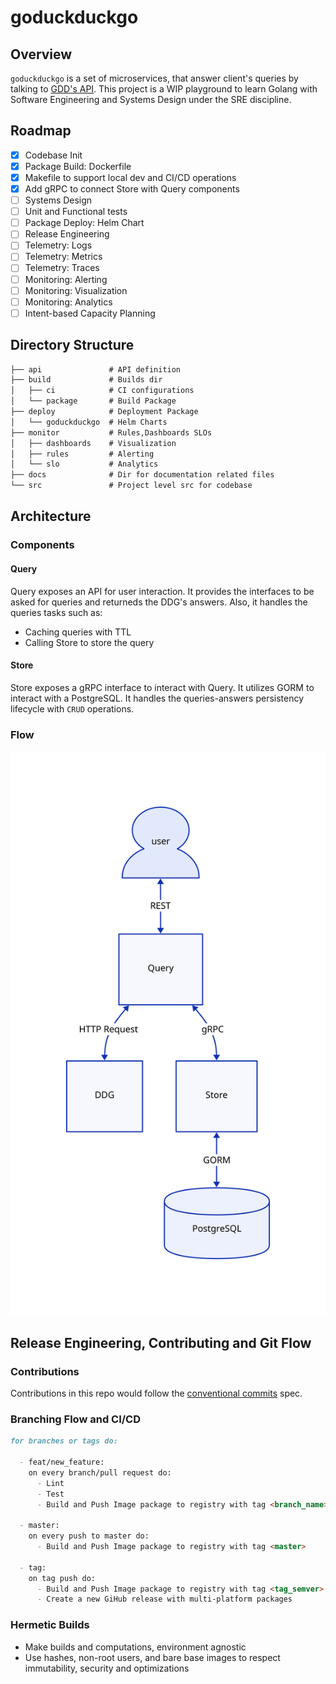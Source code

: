# goduckduckgo

## Overview

`goduckduckgo` is a set of microservices, that answer client's queries by talking to [GDD's API](api.duckduckgo.com).
This project is a WIP playground to learn Golang with Software Engineering and Systems Design under the SRE discipline.

## Roadmap

- [x] Codebase Init
- [x] Package Build: Dockerfile
- [x] Makefile to support local dev and CI/CD operations
- [x] Add gRPC to connect Store with Query components
- [ ] Systems Design
- [ ] Unit and Functional tests
- [ ] Package Deploy: Helm Chart
- [ ] Release Engineering
- [ ] Telemetry: Logs
- [ ] Telemetry: Metrics
- [ ] Telemetry: Traces
- [ ] Monitoring: Alerting
- [ ] Monitoring: Visualization
- [ ] Monitoring: Analytics
- [ ] Intent-based Capacity Planning

## Directory Structure

```md
├── api               # API definition
├── build             # Builds dir
│   ├── ci            # CI configurations
│   └── package       # Build Package
├── deploy            # Deployment Package
│   └── goduckduckgo  # Helm Charts
├── monitor           # Rules,Dashboards SLOs
│   ├── dashboards    # Visualization
│   ├── rules         # Alerting
│   └── slo           # Analytics
├── docs              # Dir for documentation related files
└── src               # Project level src for codebase
```

## Architecture

### Components

#### Query

Query exposes an API for user interaction. It provides the interfaces to be asked for queries and returneds the DDG's answers.
Also, it handles the queries tasks such as:

- Caching queries with TTL
- Calling Store to store the query

#### Store

Store exposes a gRPC interface to interact with Query. It utilizes GORM to interact with a PostgreSQL. It handles the queries-answers persistency lifecycle with `CRUD` operations.

### Flow

![flow](./docs/d2/arch.svg)

## Release Engineering, Contributing and Git Flow

### Contributions

Contributions in this repo would follow the [conventional commits](https://www.conventionalcommits.org/en/v1.0.0/#specification) spec.

### Branching Flow and CI/CD

```md
for branches or tags do:

  - feat/new_feature:
    on every branch/pull request do:
      - Lint
      - Test
      - Build and Push Image package to registry with tag <branch_name>

  - master:
    on every push to master do:
      - Build and Push Image package to registry with tag <master>

  - tag:
    on tag push do:
      - Build and Push Image package to registry with tag <tag_semver>
      - Create a new GiHub release with multi-platform packages
```

### Hermetic Builds

- Make builds and computations, environment agnostic
- Use hashes, non-root users, and bare base images to respect immutability, security and optimizations
